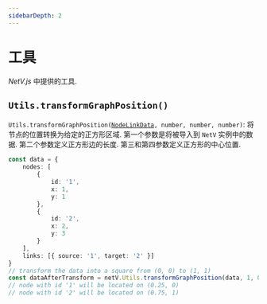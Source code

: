 ```yaml
---
sidebarDepth: 2
---
```


# 工具

_NetV.js_ 中提供的工具.

## `Utils.transformGraphPosition()`

`Utils.transformGraphPosition(`[`NodeLinkData`](interfaces.html#nodelinkdata)`, number, number, number)`: 将节点的位置转换为给定的正方形区域. 第一个参数是将被导入到 `NetV` 实例中的数据. 第二个参数定义正方形边的长度. 第三和第四参数定义正方形的中心位置.

```typescript
const data = {
    nodes: [
        {
            id: '1',
            x: 1,
            y: 1
        },
        {
            id: '2',
            x: 2,
            y: 3
        }
    ],
    links: [{ source: '1', target: '2' }]
}
// transform the data into a square from (0, 0) to (1, 1)
const dataAfterTransform = netV.Utils.transformGraphPosition(data, 1, 0.5, 0.5)
// node with id '1' will be located on (0.25, 0)
// node with id '2' will be located on (0.75, 1)
```
